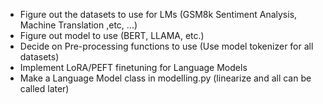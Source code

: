 - Figure out the datasets to use for LMs (GSM8k Sentiment Analysis, Machine Translation ,etc, ...)
- Figure out model to use (BERT, LLAMA, etc.)
- Decide on Pre-processing functions to use (Use model tokenizer for all datasets)
- Implement LoRA/PEFT finetuning for Language Models
- Make a Language Model class in modelling.py (linearize and all can be called later)